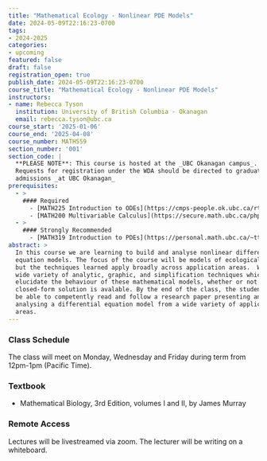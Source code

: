 ```yaml
---
title: "Mathematical Ecology - Nonlinear PDE Models"
date: 2024-05-09T22:16:23-0700
tags:
- 2024-2025
categories:
- upcoming
featured: false
draft: false
registration_open: true
publish_date: 2024-05-09T22:16:23-0700
course_title: "Mathematical Ecology - Nonlinear PDE Models"
instructors:
- name: Rebecca Tyson
  institution: University of British Columbia - Okanagan
  email: rebecca.tyson@ubc.ca
course_start: '2025-01-06'
course_end: '2025-04-08'
course_number: MATH559
section_number: '001'
section_code: |
  **PLEASE NOTE**: This course is hosted at the _UBC Okanagan campus_.
  Requests for registration under the WDA should be directed to graduate
  admissions _at UBC Okanagan_
prerequisites:
  - >
    #### Required
      - [MATH225 Introduction to ODEs](https://cmps-people.ok.ubc.ca/rtyson/Teaching/Math225/index.html) or similar
      - [MATH200 Multivariable Calculus](https://secure.math.ubc.ca/php/MathNet/courseinfo.php?session=2020W&t=outline&name=200:203) or similar
  - >
    #### Strongly Recommended
      - [MATH319 Introduction to PDEs](https://personal.math.ubc.ca/~ttsai/courses/516-23Q4/) or similar
abstract: > 
  In this course we are learning to build and analyse nonlinear differential
  equation models. The focus of the course will be models of ecological systems,
  but the techniques learned apply broadly across application areas.  We learn a
  wide variety of analytic, graphic, and simplification techniques which
  elucidate the behaviour of these mathematical models, whether or not a
  closed-form solution is avalable. By the end of the class, the students will
  be able to competently read and follow a research paper presenting and
  analysing a differential equation model from a wide variety of application
  areas.
---
```

### Class Schedule
The class will meet on Monday, Wednesday and Friday during term from 12pm-1pm
(Pacific Time).

### Textbook
 * Mathematical Biology, 3rd Edition, volumes I and II, by James Murray

### Remote Access
Lectures will be livestreamed via zoom. The lecturer will be writing on a
whiteboard.
